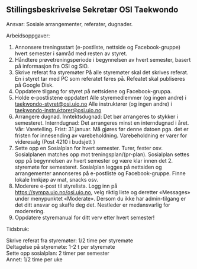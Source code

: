 ## Stillingsbeskrivelse Sekretær OSI Taekwondo

Ansvar: Sosiale arrangementer, referater, dugnader.

Arbeidsoppgaver:

1. Annonsere treningsstart (e-postliste, nettside og Facebook-gruppe) hvert semester i samråd med resten av styret.
2. Håndtere prøvetreningsperiode i begynnelsen av hvert semester, basert på informasjon fra OSI og SiO.
3. Skrive referat fra styremøter
På alle styremøter skal det skrives referat. En i styret tar med PC som referatet føres på. Refeatet skal publiseres på Google Disk.
4. Oppdatere tilgang for styret på nettsidene og Facebook-gruppa.
5. Holde e-postlistene oppdatert
Alle styremedlemmer (og ingen andre) i taekwondo-styret@osi.uio.no
Alle instruktører (og ingen andre) i taekwondo-instruktorer@osi.uio.no
6. Arrangere dugnad.
Inntektsdugnad: Det bør arrangeres to stykker i semesteret.
Interndugnad: Det arrangeres minst en interndugnad i året.
Vår: Varetelling. Frist: 31.januar. Må gjøres før denne datoen pga. det er fristen for innesending av varebeholdning. Varebeholdning er varer for videresalg (Post 4210 i budsjett )
7. Sette opp en Sosialplan for hvert semester. Turer, fester osv.
Sosialplanen matches opp mot treningsplan/(pr-plan).
Sosialplan settes opp på begynnelsen av hvert semester og være klar innen det 2. styremøte for semesteret.
Sosialplan legges på nettsiden og arrangementer annonseres på e-postliste og Facebook-gruppe.
Finne lokale
Innkjøp av mat, snacks osv.
8. Moderere e-post til styrelista. Logg inn på https://sympa.uio.no/osi.uio.no, velg riktig liste og deretter «Messages» under menypunktet «Moderate». Dersom du ikke har admin-tilgang er det ditt ansvar og skaffe deg det. Nestleder er medansvarlig for moderering.
9. Oppdatere styremanual for ditt verv etter hvert semester!

Tidsbruk:

Skrive referat fra styremøter: 1/2 time per styremøte  
Deltagelse på styremøte: 1-2 t per styremøte  
Sette opp sosialplan: 2 timer per semester  
Annet: 1/2 time per uke
  